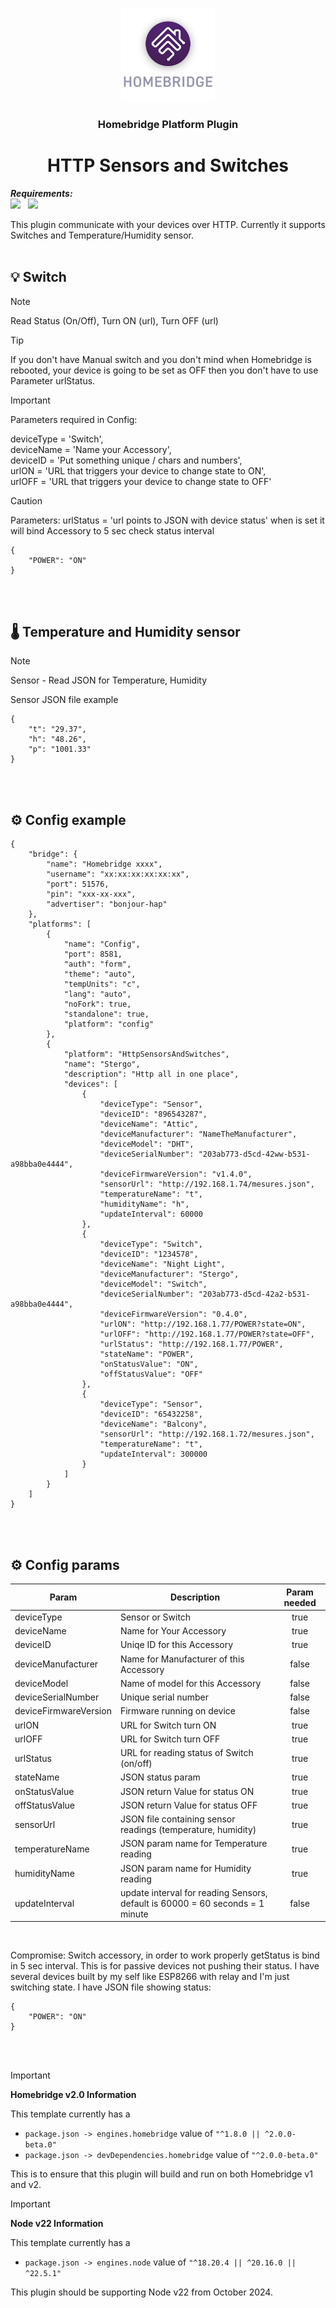 <p align="center">

<img src="https://github.com/homebridge/branding/raw/latest/logos/homebridge-wordmark-logo-vertical.png" width="150">

</p>

<span align="center">

### Homebridge Platform Plugin
# HTTP Sensors and Switches

</span>

**_Requirements:_**<br>
<img src="https://img.shields.io/badge/node-^18.20.4%20%7C%7C%20^20.16.0%20%7C%7C%20^22.5.1-brightgreen"> &nbsp;
<img src="https://img.shields.io/badge/homebridge-^1.8.0%20%7C%7C%20^2.0.0.beta.0-brightgreen">


This plugin communicate with your devices over HTTP. Currently it supports Switches and Temperature/Humidity sensor.<br><br>
  
  
## 💡 Switch
> [!NOTE]
> Read Status (On/Off), Turn ON (url), Turn OFF (url)

> [!TIP]
> If you don't have Manual switch and you don't mind when Homebridge is rebooted, your device is going to be set as OFF
> then you don't have to use Parameter urlStatus. 

> [!IMPORTANT]
> Parameters required in Config:
> 
> deviceType = 'Switch',  
> deviceName = 'Name your Accessory',  
> deviceID = 'Put something unique / chars and numbers',  
> urlON = 'URL that triggers your device to change state to ON',  
> urlOFF = 'URL that triggers your device to change state to OFF'

> [!CAUTION]
> Parameters:
> urlStatus = 'url points to JSON with device status' when is set it will bind Accessory to 5 sec check status interval
```
{
    "POWER": "ON"
}
```
<p>
<br><br>
</p>

## 🌡️ Temperature and Humidity sensor
> [!NOTE]
> Sensor - Read JSON for Temperature, Humidity

Sensor JSON file example
```
{
    "t": "29.37",
    "h": "48.26",
    "p": "1001.33"
}
```
<p>
<br><br>
</p>

## ⚙️ Config example

```
{
    "bridge": {
        "name": "Homebridge xxxx",
        "username": "xx:xx:xx:xx:xx:xx",
        "port": 51576,
        "pin": "xxx-xx-xxx",
        "advertiser": "bonjour-hap"
    },
    "platforms": [
        {
            "name": "Config",
            "port": 8581,
            "auth": "form",
            "theme": "auto",
            "tempUnits": "c",
            "lang": "auto",
            "noFork": true,
            "standalone": true,
            "platform": "config"
        },
        {
            "platform": "HttpSensorsAndSwitches",
            "name": "Stergo",
            "description": "Http all in one place",
            "devices": [
                {
                    "deviceType": "Sensor",
                    "deviceID": "896543287",
                    "deviceName": "Attic",
                    "deviceManufacturer": "NameTheManufacturer",
                    "deviceModel": "DHT",
                    "deviceSerialNumber": "203ab773-d5cd-42ww-b531-a98bba0e4444",
                    "deviceFirmwareVersion": "v1.4.0",
                    "sensorUrl": "http://192.168.1.74/mesures.json",
                    "temperatureName": "t",
                    "humidityName": "h",
                    "updateInterval": 60000
                },
                {
                    "deviceType": "Switch",
                    "deviceID": "1234578",
                    "deviceName": "Night Light",
                    "deviceManufacturer": "Stergo",
                    "deviceModel": "Switch",
                    "deviceSerialNumber": "203ab773-d5cd-42a2-b531-a98bba0e4444",
                    "deviceFirmwareVersion": "0.4.0",
                    "urlON": "http://192.168.1.77/POWER?state=ON",
                    "urlOFF": "http://192.168.1.77/POWER?state=OFF",
                    "urlStatus": "http://192.168.1.77/POWER",
                    "stateName": "POWER",
                    "onStatusValue": "ON",
                    "offStatusValue": "OFF"
                },
                {
                    "deviceType": "Sensor",
                    "deviceID": "65432258",
                    "deviceName": "Balcony",
                    "sensorUrl": "http://192.168.1.72/mesures.json",
                    "temperatureName": "t",
                    "updateInterval": 300000
                }
            ]
        }
    ]
}
```
<p>
<br><br>
</p>

## ⚙️ Config params

| **Param** 	| **Description** 	| **Param needed** 	|
|---	|---	|:---:	|
| deviceType 	| Sensor or Switch 	| true 	|
| deviceName 	| Name for Your Accessory 	| true 	|
| deviceID 	| Uniqe ID for this Accessory 	| true 	|
| deviceManufacturer 	| Name for Manufacturer of this Accessory 	| false 	|
| deviceModel 	| Name of model for this Accessory 	| false 	|
| deviceSerialNumber 	| Unique serial number 	| false 	|
| deviceFirmwareVersion 	| Firmware running on device 	| false 	|
| urlON 	| URL for Switch turn ON 	| true 	|
| urlOFF 	| URL for Switch turn OFF 	| true 	|
| urlStatus 	| URL for reading status of Switch (on/off) 	| true 	|
| stateName 	| JSON status param 	| true 	|
| onStatusValue 	| JSON return Value for status ON 	| true 	|
| offStatusValue 	| JSON return Value for status OFF 	| true 	|
| sensorUrl 	| JSON file containing sensor readings (temperature, humidity) 	| true 	|
| temperatureName 	| JSON param name for Temperature reading 	| true 	|
| humidityName 	| JSON param name for Humidity reading 	| true 	|
| updateInterval 	| update interval for reading Sensors, default is 60000 = 60 seconds = 1 minute 	| false 	|

<p>
<br>
</p>

Compromise: Switch accessory, in order to work properly getStatus is bind in 5 sec interval. This is for passive devices not pushing their 
status.
I have several devices built by my self like ESP8266 with relay and I'm just switching state. I have JSON file showing status:
```
{
    "POWER": "ON"
}
```
<p>
<br><br>
</p>

> [!IMPORTANT]
> **Homebridge v2.0 Information**
>
> This template currently has a
> - `package.json -> engines.homebridge` value of `"^1.8.0 || ^2.0.0-beta.0"`
> - `package.json -> devDependencies.homebridge` value of `"^2.0.0-beta.0"`
>
> This is to ensure that this plugin will build and run on both Homebridge v1 and v2.
>

> [!IMPORTANT]
> **Node v22 Information**
>
> This template currently has a
> - `package.json -> engines.node` value of `"^18.20.4 || ^20.16.0 || ^22.5.1"`
>
> This plugin should be supporting Node v22 from October 2024.